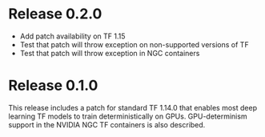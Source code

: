 # Release 0.2.0

* Add patch availability on TF 1.15
* Test that patch will throw exception on non-supported versions of TF
* Test that patch will throw exception in NGC containers

# Release 0.1.0

This release includes a patch for standard TF 1.14.0 that enables most deep
learning TF models to train deterministically on GPUs. GPU-determinism support
in the NVIDIA NGC TF containers is also described.
